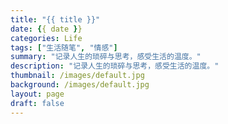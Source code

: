 ```yaml
---
title: "{{ title }}"
date: {{ date }}
categories: Life
tags: ["生活随笔", "情感"]
summary: "记录人生的琐碎与思考，感受生活的温度。"
description: "记录人生的琐碎与思考，感受生活的温度。"
thumbnail: /images/default.jpg
background: /images/default.jpg
layout: page
draft: false
---
```

